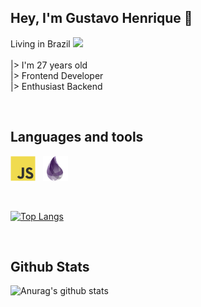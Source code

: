 ## Hey, I'm Gustavo Henrique 👋

  Living in Brazil <img src="https://raw.githubusercontent.com/stevenrskelton/flag-icon/master/png/16/country-4x3/br.png"><br /><br />
  |> I'm 27 years old <br>
  |> Frontend Developer <br>
  |> Enthusiast Backend <br>


<br />

## Languages and tools

<img alt="javascript" height="40" src="https://raw.githubusercontent.com/devicons/devicon/master/icons/javascript/javascript-original.svg"> &nbsp;
<img alt="elixir" height="40" src="https://raw.githubusercontent.com/devicons/devicon/master/icons/elixir/elixir-original.svg"> &nbsp;


<br />

[![Top Langs](https://github-readme-stats.vercel.app/api/top-langs/?username=guskcoder&layout=compact&show_icons=true&theme=radical)](https://github.com/guskcoder/github-readme-stats)


<br />

## Github Stats

![Anurag's github stats](https://github-readme-stats.vercel.app/api?username=guskcoder&show_icons=true&theme=radical)

